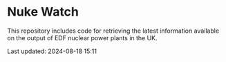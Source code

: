 # Nuke Watch

This repository includes code for retrieving the latest information available on the output of EDF nuclear power plants in the UK.

Last updated: 2024-08-18 15:11